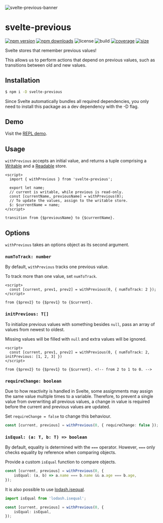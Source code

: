 ![svelte-previous-banner](https://user-images.githubusercontent.com/42545742/102723346-20ac5700-4342-11eb-978d-222a2f4109d5.png)

# svelte-previous

[![npm version](http://img.shields.io/npm/v/svelte-previous.svg)](https://www.npmjs.com/package/svelte-previous)
[![npm downloads](https://img.shields.io/npm/dm/svelte-previous.svg)](https://www.npmjs.com/package/svelte-previous)
![license](https://img.shields.io/npm/l/svelte-previous)
![build](https://img.shields.io/github/workflow/status/bryanmylee/svelte-previous/publish)
[![coverage](https://coveralls.io/repos/github/bryanmylee/svelte-previous/badge.svg?branch=master)](https://coveralls.io/github/bryanmylee/svelte-previous?branch=master)
[![size](https://img.shields.io/bundlephobia/min/svelte-previous)](https://bundlephobia.com/result?p=svelte-previous)

Svelte stores that remember previous values!

This allows us to perform actions that depend on previous values, such as transitions between old and new values.

## Installation

```bash
$ npm i -D svelte-previous
```

Since Svelte automatically bundles all required dependencies, you only need to install this package as a dev dependency with the -D flag.

## Demo

Visit the [REPL demo](https://svelte.dev/repl/1d3e752c51b848e6af264f3244f3e85c?version=3.31.0).

## Usage

`withPrevious` accepts an initial value, and returns a tuple comprising a [Writable](https://svelte.dev/tutorial/writable-stores) and a [Readable](https://svelte.dev/tutorial/readable-stores) store.

```svelte
<script>
  import { withPrevious } from 'svelte-previous';

  export let name;
  // current is writable, while previous is read-only.
  const [currentName, previousName] = withPrevious(0);
  // To update the values, assign to the writable store.
  $: $currentName = name;
</script>

transition from {$previousName} to {$currentName}.
```

## Options

`withPrevious` takes an options object as its second argument.

### `numToTrack: number`

By default, `withPrevious` tracks one previous value.

To track more than one value, set `numToTrack`.

```svelte
<script>
  const [current, prev1, prev2] = withPrevious(0, { numToTrack: 2 });
</script>

from {$prev2} to {$prev1} to {$current}.
```

### `initPrevious: T[]`

To initialize previous values with something besides `null`, pass an array of values from newest to oldest.

Missing values will be filled with `null` and extra values will be ignored.

```svelte
<script>
  const [current, prev1, prev2] = withPrevious(0, { numToTrack: 2, initPrevious: [1, 2, 3] })
</script>

from {$prev2} to {$prev1} to {$current}. <!-- from 2 to 1 to 0. -->
```

### `requireChange: boolean`

Due to how reactivity is handled in Svelte, some assignments may assign the same value multiple times to a variable. Therefore, to prevent a single value from overwriting all previous values, a change in value is required before the current and previous values are updated.

Set `requireChange = false` to change this behaviour.

```ts
const [current, previous] = withPrevious(0, { requireChange: false });
```

### `isEqual: (a: T, b: T) => boolean`

By default, equality is determined with the `===` operator. However, `===` only checks equality by reference when comparing objects.

Provide a custom `isEqual` function to compare objects.

```ts
const [current, previous] = withPrevious(0, {
	isEqual: (a, b) => a.name === b.name && a.age === b.age,
});
```

It is also possible to use [lodash.isequal](https://www.npmjs.com/package/lodash.isequal).

```ts
import isEqual from 'lodash.isequal';

const [current, previous] = withPrevious(0, {
	isEqual: isEqual,
});
```
